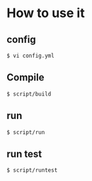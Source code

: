 How to use it
=============

## config

```
$ vi config.yml
```

## Compile

```
$ script/build
```

## run

```
$ script/run
```

## run test

```
$ script/runtest
```
